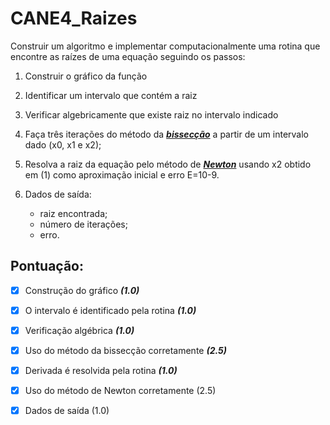 # CANE4_Raizes

Construir um algoritmo e implementar computacionalmente uma rotina que encontre as raízes de uma equação seguindo os passos:

1) Construir o gráfico da função

2) Identificar um intervalo que contém a raiz

3) Verificar algebricamente que existe raiz no intervalo indicado

4) Faça três iterações do método da [***bissecção***](https://moodle.scl.ifsp.edu.br/pluginfile.php/296519/mod_resource/content/2/2_Me%CC%81todo%20da%20bissecc%CC%A7a%CC%83o.pdf) a partir de um intervalo dado (x0, x1 e x2);

5) Resolva a raiz da equação pelo método de [***Newton***](https://moodle.scl.ifsp.edu.br/pluginfile.php/296525/mod_resource/content/1/4_Me%CC%81todo%20de%20Newton.pdf) usando x2 obtido em (1) como aproximação inicial e erro E=10-9.

6) Dados de saída:
   - raiz encontrada;
   - número de iterações;
   - erro.

## Pontuação:

- [X] Construção do gráfico ***(1.0)***

- [X] O intervalo é identificado pela rotina ***(1.0)***

- [X] Verificação algébrica ***(1.0)***

- [X] Uso do método da bissecção corretamente ***(2.5)***

- [X] Derivada é resolvida pela rotina ***(1.0)***

- [X] Uso do método de Newton corretamente (2.5)

- [X] Dados de saída (1.0)
  
